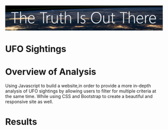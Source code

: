 ![nasa](Resources/nasa.png)

# UFO Sightings

# Overview of Analysis

Using Javascript to build a website,in order to provide a more in-depth analysis of UFO sightings by allowing users to filter for multiple criteria at the same time. While using CSS and Bootstrap to create a beautiful and responsive site as well.

# Results



